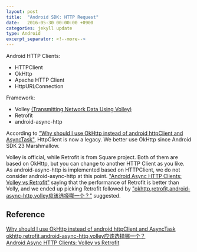 ```yaml
---
layout: post
title:  "Android SDK: HTTP Request"
date:   2016-05-30 00:00:00 +0900
categories: jekyll update
type: Android
excerpt_separator: <!--more-->
---
```

<!--more-->

Android HTTP Clients:

- HTTPClient
- OkHttp
- Apache HTTP Client
- HttpURLConnection

Framework:

- Volley [(Transmitting Network Data Using Volley)][R1]
- Retrofit
- android-async-http

According to ["Why should I use OkHttp instead of android httpClient and AsyncTask"][R2], HttpClient is now a legacy. We better use OkHttp since Android SDK 23 Marshmallow.

Volley is official, while Retrofit is from Square project. Both of them are based on OkHttp, but you can change to another HTTP Client as you like. As android-async-http is implemented based on HTTPClient, we do not consider android-async-http at this point. ["Android Async HTTP Clients: Volley vs Retrofit"][R4] saying that the performance of Retrofit is better than Volly, and we ended up picking Retrofit followed by ["okhttp,retrofit,android-async-http,volley应该选择哪一个？"][R3] suggested.



Reference
---
[Why should I use OkHttp instead of android httpClient and AsyncTask][R2]<br />
[okhttp,retrofit,android-async-http,volley应该选择哪一个？][R3]<br />
[Android Async HTTP Clients: Volley vs Retrofit][R4]

[R1]: https://developer.android.com/training/volley/index.html
[R2]: http://stackoverflow.com/questions/25739620/why-should-i-use-okhttp-instead-of-android-httpclient-and-asynctask
[R3]: https://www.zhihu.com/question/35189851
[R4]: http://instructure.github.io/blog/2013/12/09/volley-vs-retrofit/